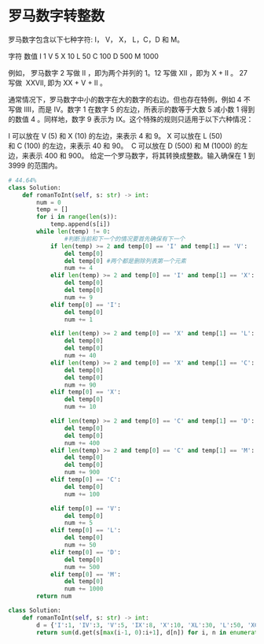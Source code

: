 # 罗马数字转整数

罗马数字包含以下七种字符: I， V， X， L，C，D 和 M。

字符          数值
I             1
V             5
X             10
L             50
C             100
D             500
M             1000

例如， 罗马数字 2 写做 II ，即为两个并列的 1。12 写做 XII ，即为 X + II 。 27 写做  XXVII, 即为 XX + V + II 。

通常情况下，罗马数字中小的数字在大的数字的右边。但也存在特例，例如 4 不写做 IIII，而是 IV。数字 1 在数字 5 的左边，所表示的数等于大数 5 减小数 1 得到的数值 4 。同样地，数字 9 表示为 IX。这个特殊的规则只适用于以下六种情况：

I 可以放在 V (5) 和 X (10) 的左边，来表示 4 和 9。
X 可以放在 L (50) 和 C (100) 的左边，来表示 40 和 90。 
C 可以放在 D (500) 和 M (1000) 的左边，来表示 400 和 900。
给定一个罗马数字，将其转换成整数。输入确保在 1 到 3999 的范围内。

```python
# 44.64%
class Solution:
    def romanToInt(self, s: str) -> int:
        num = 0
        temp = []
        for i in range(len(s)):
            temp.append(s[i])
        while len(temp) != 0:
        		#判断当前和下一个的情况要首先确保有下一个
            if len(temp) >= 2 and temp[0] == 'I' and temp[1] == 'V':
                del temp[0]
                del temp[0] #两个都是删除列表第一个元素
                num += 4
            elif len(temp) >= 2 and temp[0] == 'I' and temp[1] == 'X':
                del temp[0]
                del temp[0]
                num += 9
            elif temp[0] == 'I':
                del temp[0]
                num += 1

            elif len(temp) >= 2 and temp[0] == 'X' and temp[1] == 'L':
                del temp[0]
                del temp[0]
                num += 40
            elif len(temp) >= 2 and temp[0] == 'X' and temp[1] == 'C':
                del temp[0]
                del temp[0]
                num += 90
            elif temp[0] == 'X':
                del temp[0]
                num += 10

            elif len(temp) >= 2 and temp[0] == 'C' and temp[1] == 'D':
                del temp[0]
                del temp[0]
                num += 400
            elif len(temp) >= 2 and temp[0] == 'C' and temp[1] == 'M':
                del temp[0]
                del temp[0]
                num += 900
            elif temp[0] == 'C':
                del temp[0]
                num += 100

            elif temp[0] == 'V':
                del temp[0]
                num += 5
            elif temp[0] == 'L':
                del temp[0]
                num += 50
            elif temp[0] == 'D':
                del temp[0]
                num += 500
            elif temp[0] == 'M':
                del temp[0]
                num += 1000
        return num         
```



```python
class Solution:
    def romanToInt(self, s: str) -> int:
        d = {'I':1, 'IV':3, 'V':5, 'IX':8, 'X':10, 'XL':30, 'L':50, 'XC':80, 'C':100, 'CD':300, 'D':500, 'CM':800, 'M':1000}
        return sum(d.get(s[max(i-1, 0):i+1], d[n]) for i, n in enumerate(s))
```

